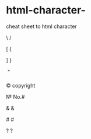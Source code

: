 html-character-
===============

cheat sheet to html character

&#92; /

&#91; {

&#93; }

&#132; "

&#169; copyright

&#8470; No.#

&#38; &

&#35; #

&#63; ?

